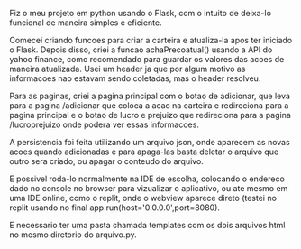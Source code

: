 Fiz o meu projeto em python usando o Flask, com o intuito de deixa-lo funcional de maneira simples e eficiente.

Comecei criando funcoes para criar a carteira e atualiza-la apos ter iniciado o Flask. Depois disso, criei a funcao achaPrecoatual() usando a API do yahoo finance, como recomendado para guardar os valores das acoes de maneira atualizada. Usei um header ja que por algum motivo as informacoes nao estavam sendo coletadas, mas o header resolveu.

Para as paginas, criei a pagina principal com o botao de adicionar, que leva para a pagina /adicionar que coloca a acao na carteira e redireciona para a pagina principal e o botao de lucro e prejuizo que redireciona para a pagina /lucroprejuizo onde podera ver essas informacoes.

A persistencia foi feita utilizando um arquivo json, onde aparecem as novas acoes quando adicionadas e para apaga-las basta deletar o arquivo que outro sera criado, ou apagar o conteudo do arquivo.

E possivel roda-lo normalmente na IDE de escolha, colocando o endereco dado no console no browser para vizualizar o aplicativo, ou ate mesmo em uma IDE online, como o replit, onde o webview aparece direto (testei no replit usando no final app.run(host='0.0.0.0',port=8080). 

E necessario ter uma pasta chamada templates com os dois arquivos html no mesmo diretorio do arquivo.py. 
